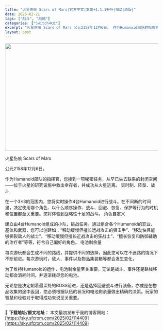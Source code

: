 ```yaml
---
title: "火星伤痕 Scars of Mars|官方中文|本体+1.1.1升补|NSZ|原版|"
date: 2025-02-21
tags: ["战斗", "战略"]
categories: ["Switch中文"]
excerpt: "火星伤痕 Scars of Mars 公元2158年12月6日。 作为Humanoid部队的指挥官，您接到一项秘密任务，从早已失去联系的封闭空间——位于火星的研究设施中救出幸存者，并成功从火星逃离。 实时制、阵型、战斗 在一个3×3的范围内，您将实时操作4台Humanoid进行战斗。在不间断的时间里&hellip;"
layout: post
---
```


<img class="aligncenter size-full wp-image-114407" src="https://sky.sfcrom.com/wp-content/uploads/2025/02/2025022104384040.webp" alt="" width="616" height="353" />

火星伤痕 Scars of Mars

公元2158年12月6日。

作为Humanoid部队的指挥官，您接到一项秘密任务，从早已失去联系的封闭空间——位于火星的研究设施中救出幸存者，并成功从火星逃离。
实时制、阵型、战斗

在一个3×3的范围内，您将实时操作4台Humanoid进行战斗。在不间断的时间里，决定使用哪个角色、以什么顺序操作、战斗、回避、恢复、保护等行为的时机和位置都至关重要。您将体验到战略性十足的战斗。
角色自定义

建立由4台Humanoid组成的小队，挑战任务。通过组合各个Humanoid的职业、基体和武器，您可以创建如：“移动缓慢但擅长远战攻击的狙击手”、“移动快且能够撕裂敌人的战士”、“移动缓慢但擅长近战攻击的狂战士”、“擅长恢复和防御辅助的治疗者”等等，符合自己偏好的角色。
电池剩余量

每次游玩都会生成不同的路线，并提供不同的选择，因此您可以在不迷路的情况下不断前进。每次游玩时，敌人、事件以及物品集装箱等都会发生变化，

为了维持Humanoid的运作，电池剩余量至关重要。无论是战斗、事件还是路线移动都会消耗时间，并逐渐耗尽您的电池。

无论您是决定朝着最深处的BOSS前进，还是选择回避战斗进行装备，亦或是在物品收集的途中返回，您必须根据队伍的状况和电池剩余量做出精确的决策。玩家的智慧和经验对于取得成功来说至关重要。

---
📖 **下载地址/原文地址：** 本文最初发布于我的博客网站：[https://sky.sfcrom.com/2025/02/114409](https://sky.sfcrom.com/2025/02/114409)

